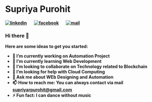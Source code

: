 <h1><b> Supriya Purohit <b></h1>

[![linkedin](https://github.com/arpit-dwivedi/arpit-dwivedi.github.io/blob/master/assets/img/Webp.net-resizeimage.png)](https://www.linkedin.com/in/supriyarakeshpurohit/)&nbsp;&nbsp;&nbsp;&nbsp;&nbsp;&nbsp;&nbsp;[![facebook](https://github.com/supriyarpurohit/supriyarpurohit.github.io/logo1.jpg)](https://www.facebook.com/supriya.purohit.180/)&nbsp;&nbsp;&nbsp;&nbsp;&nbsp;&nbsp;&nbsp;[![mail](https://github.com/arpit-dwivedi/arpit-dwivedi/blob/master/m1.png)](mailto:supriyarpurohit@gmail.com)
### Hi there 👋



Here are some ideas to get you started:

- 🔭 I’m currently working on Automation Project
- 🌱 I’m currently learning Web Development
- 👯 I’m looking to collaborate on Technology related to Blockchain
- 🤔 I’m looking for help with Cloud Computing
- 💬 Ask me about WEb Designing and Automation
- 📫 How to reach me: You can always contact via mail supriyarpurohit@gmail.com
- ⚡ Fun fact: I can dance without music

